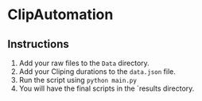 # ClipAutomation

## Instructions 
1. Add your raw files to the `Data` directory.
2. Add your Cliping durations to the `data.json` file. 
3. Run the script using
`python main.py`  
4. You will have the final scripts in the `results directory. 

